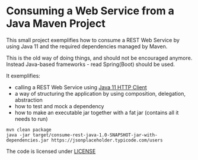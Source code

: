 # Consuming a Web Service from a Java Maven Project

This small project exemplifies how to consume a REST Web Service by using Java 11 and the required dependencies  managed by Maven.

This is the old way of doing things, and should not be encouraged anymore. Instead Java-based frameworks - read Spring(Boot) should be used.

It exemplifies:

* calling a REST Web Service using [Java 11 HTTP Client](https://openjdk.java.net/groups/net/httpclient/intro.html)
* a way of structuring the application by using composition, delegation, abstraction
* how to test and mock a dependency
* how to make an executable jar together with a fat jar (contains all it needs to run)

```
mvn clean package
java -jar target/consume-rest-java-1.0-SNAPSHOT-jar-with-dependencies.jar https://jsonplaceholder.typicode.com/users
```
The code is licensed under [LICENSE](LICENSE)
